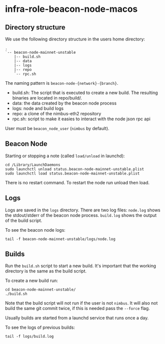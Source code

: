 # infra-role-beacon-node-macos

## Directory structure

We use the following directory structure in the users home directory:

```
.
`-- beacon-node-mainnet-unstable
    |-- build.sh
    |-- data
    |-- logs
    |-- repo
    `-- rpc.sh
```

The naming pattern is `beacon-node-{network}-{branch}`.

- build.sh: The script that is executed to create a new build. The resulting
  binaries are located in repo/build/.
- data: the data created by the beacon node process
- logs: node and build logs
- repo: a clone of the nimbus-eth2 repository
- rpc.sh: script to make it easies to interact with the node json rpc api

User must be `beacon_node_user` (`nimbus` by default).

## Beacon Node

Starting or stopping a note (called `load/unload` in launchd):

```
cd /Library/LaunchDaemons
sudo launchctl unload status.beacon-node-mainnet-unstable.plist
sudo launchctl load status.beacon-node-mainnet-unstable.plist
```

There is no restart command. To restart the node run unload then load.

## Logs

Logs are saved in the `logs` directory. There are two log files: `node.log`
shows the stdout/stderr of the beacon node process. `build.log` shows the output
of the build script.

To see the beacon node logs:

```
tail -f beacon-node-mainnet-unstable/logs/node.log
```

## Builds

Run the `build.sh` script to start a new build. It's important that the working
directory is the same as the build script. 

To create a new build run:

```
cd beacon-node-mainnet-unstable/
./build.sh
```

Note that the build script will not run if the user is not `nimbus`. It will
also not build the same git commit twice, if this is needed pass the `--force`
flag.

Usually builds are started from a launchd service that runs once a day.

To see the logs of previous builds:

```
tail -f logs/build.log
```
